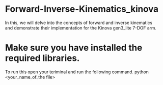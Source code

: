 # Forward-Inverse-Kinematics_kinova
In this, we will delve into the concepts of forward and inverse kinematics and demonstrate their implementation for the Kinova gen3_lite 7-DOF arm.
# Make sure you have installed the required libraries.
To run this open your teriminal and run the following command.
python <your_name_of_the file>
